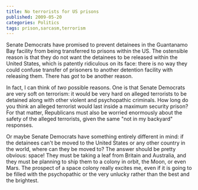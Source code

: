 ```yaml
---
title: No terrorists for US prisons
published: 2009-05-20
categories: Politics
tags: prison,sarcasm,terrorism
---
```


Senate Democrats have promised to prevent detainees in the Guantanamo Bay facility from
being transferred to prisons within the US.  The ostensible reason is that they do not
want the detainees to be released within the United States, which is patently ridiculous
on its face: there is no way they could confuse transfer of prisoners to another detention
facility with releasing them.  There has <em>got</em> to be another reason.

<!--more-->

In fact, I can think of <em>two</em> possible reasons.  One is that Senate Democrats are
very soft on terrorism: it would be very hard on alleged terrorists to be detained along
with other violent and psychopathic criminals.  How long do you think an alleged terrorist
would last inside a maximum security prison?  For that matter, Republicans must also be
worried enormously about the safety of the alleged terrorists, given the same "not in my
backyard" responses.

Or maybe Senate Democrats have something entirely different in mind: if the detainees
can't be moved to the United States or any other country in the world, where can they be
moved to?  The answer should be pretty obvious: space!  They must be taking a leaf from
Britain and Australia, and they must be planning to ship them to a colony in orbit, the
Moon, or even Mars.  The prospect of a space colony really excites me, even if it is going
to be filled with the psychopathic or the very unlucky rather than the best and the
brightest.
